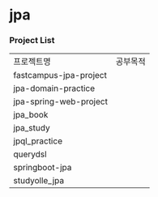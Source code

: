 # jpa

### Project List
| | |
|-|-|
|프로젝트명|공부목적|
|fastcampus-jpa-project||
|jpa-domain-practice||
|jpa-spring-web-project||
|jpa_book||
|jpa_study||
|jpql_practice||
|querydsl||
|springboot-jpa||
|studyolle_jpa||
